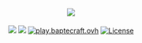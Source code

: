 <div align="center">

# [![](https://baptecraft.ovh/23C2G.png)](https://baptecraft.ovh/)

[![](https://img.shields.io/website.svg?down_color=red&down_message=down&up_color=green&up_message=up&url=https://baptecraft.ovh&style=for-the-badge)](https://baptecraft.ovh/)
[![](https://img.shields.io/discord/823450591601885194?color=5865F2&label=discord&style=for-the-badge)](https://discord.gg/tewEz75czN)
[![play.baptecraft.ovh](https://img.shields.io/endpoint?style=for-the-badge&url=https://minecraft-server-status-badge.vercel.app/api/server/play.baptecraft.ovh?port?25565)](https://baptecraft.ovh/)
[![License](https://img.shields.io/github/license/baptiste313/baptecraft?style=for-the-badge)](https://unlicense.org/)

</div>
